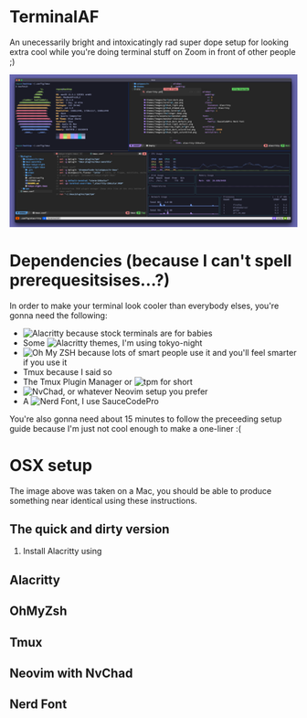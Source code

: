 # TerminalAF
An unecessarily bright and intoxicatingly rad super dope setup for looking extra cool while you're doing terminal stuff on Zoom in front of other people ;)

![](./screenshots/terminalaf.png)

# Dependencies (because I can't spell prerequesitsises...?)
In order to make your terminal look cooler than everybody elses, you're gonna need the following:

* ![Alacritty](https://alacritty.org/) because stock terminals are for babies
* Some ![Alacritty themes](https://github.com/alacritty/alacritty-theme), I'm using tokyo-night
* ![Oh My ZSH](https://ohmyz.sh/) because lots of smart people use it and you'll feel smarter if you use it
* Tmux because I said so
*  The Tmux Plugin Manager or ![tpm](https://github.com/tmux-plugins/tpm) for short
* ![NvChad](https://nvchad.com/), or whatever Neovim setup you prefer
* A ![Nerd Font](https://www.nerdfonts.com/font-downloads), I use SauceCodePro

You're also gonna need about 15 minutes to follow the preceeding setup guide because I'm just not cool enough to make a one-liner :(

# OSX setup
The image above was taken on a Mac, you should be able to produce something near identical using these instructions.

## The quick and dirty version

1.  Install Alacritty using

## Alacritty

## OhMyZsh

## Tmux

## Neovim with NvChad

## Nerd Font
